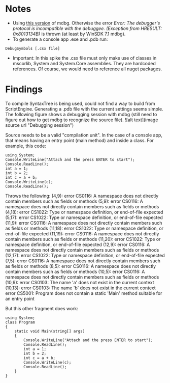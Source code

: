Notes
=====
* Using [this version](http://www.microsoft.com/en-us/download/details.aspx?id=19621) of mdbg. Otherwise the error *Error: The debugger's protocol is incompatible with the debuggee. (Exception from HRESULT: 0x8013134B)* is thrown (at least by WinSDK 7.1 mdbg).
* To generate a console app .exe and .pdb run: 
```
DebugSymbols [.csx file]
```
* Important: In this spike the .csx file must only make use of classes in mscorlib, System and System.Core assemblies. They are hardcoded references. Of course, we would need to reference all nuget packages.

Findings
========
To compile SyntaxTree is being used, could not find a way to build from ScriptEngine. Generating a .pdb file with the current settings seems simple. The following figure shows a debugging session with mdbg (still need to figure out how to get mdbg to recognize the source file).
![alt text](image source url "Debugging session")

Source needs to be a valid "compilation unit". In the case of a console app, that means having an entry point (main method) and inside a class. For example, this code:
```
using System;
Console.WriteLine("Attach and the press ENTER to start");
Console.ReadLine();
int a = 1;
int b = 2;
int c = a + b;
Console.WriteLine(c);
Console.ReadLine();
```
Throws the following:
    (4,9): error CS0116: A namespace does not directly contain members such as fields or methods
    (5,9): error CS0116: A namespace does not directly contain members such as fields or methods
    (4,18): error CS1022: Type or namespace definition, or end-of-file expected
    (5,17): error CS1022: Type or namespace definition, or end-of-file expected
    (11,9): error CS0116: A namespace does not directly contain members such as fields or methods
    (11,18): error CS1022: Type or namespace definition, or end-of-file expected
    (11,19): error CS0116: A namespace does not directly contain members such as fields or methods
    (11,20): error CS1022: Type or namespace definition, or end-of-file expected
    (12,9): error CS0116: A namespace does not directly contain members such as fields or methods
    (12,17): error CS1022: Type or namespace definition, or end-of-file expected
    (7,5): error CS0116: A namespace does not directly contain members such as fields or methods
    (8,5): error CS0116: A namespace does not directly contain members such as fields or methods
    (10,5): error CS0116: A namespace does not directly contain members such as fields or methods
    (10,9): error CS0103: The name 'a' does not exist in the current context
    (10,13): error CS0103: The name 'b' does not exist in the current context
    error CS5001: Program does not contain a static 'Main' method suitable for an     entry point
    
But this other fragment does work:
```
using System;
class Program
{
    static void Main(string[] args)
    {
        Console.WriteLine("Attach and the press ENTER to start");
        Console.ReadLine();
        int a = 1;
        int b = 2;
        int c = a + b;
        Console.WriteLine(c);
        Console.ReadLine();
    }
}
``` 